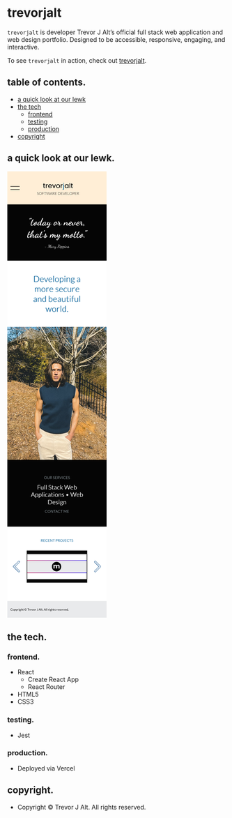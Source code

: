 # trevorjalt

`trevorjalt` is developer Trevor J Alt’s official full stack web application and web design portfolio.  Designed to be accessible, responsive, engaging, and interactive. 


To see `trevorjalt` in action, check out [trevorjalt](https://trevorjalt.com/ "trevorjalt").


## table of contents.

* [a quick look at our lewk](#a-quick-look-at-our-lewk)
* [the tech](#the-tech)
  * [frontend](#frontend)
  * [testing](#testing)
  * [production](#production)
* [copyright](#copyright)

## a quick look at our lewk.

![trevorjalt preview](/assets/trevorjalt-preview.png)

## the tech.

### frontend.

* React
  * Create React App
  * React Router
* HTML5
* CSS3

### testing.

* Jest

### production.

* Deployed via Vercel
  
## copyright.

* Copyright © Trevor J Alt. All rights reserved.
